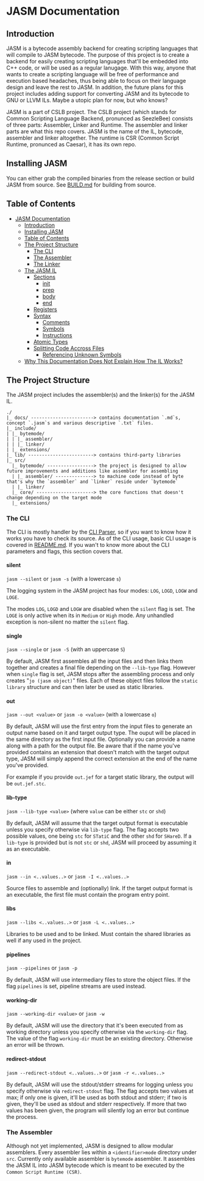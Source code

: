 # JASM Documentation

## Introduction

JASM is a bytecode assembly backend for creating scripting languages that will compile to JASM bytecode. The
purpose of this project is to create a backend for easily creating scripting languages that'll be embedded into C++ code,
or will be used as a regular lanugage. With this way, anyone that wants to create a scripting language will be 
free of performance and execution based headaches, thus being able to focus on their language design and leave the rest
to JASM. In addition, the future plans for this project includes adding support for converting JASM and its bytecode to
GNU or LLVM ILs. Maybe a utopic plan for now, but who knows?

JASM is a part of CSLB project. The CSLB project (which stands for Common Scripting Language Backend, pronunced as SeezleBee)
consists of three parts: Assembler, Linker and Runtime. The assembler and linker parts are what this repo covers. JASM is
the name of the IL, bytecode, assembler and linker altogether. The runtime is CSR (Common Script Runtime, pronunced as Caesar),
it has its own repo.

## Installing JASM 

You can either grab the compiled binaries from the release section or build JASM from source.
See [BUILD.md](./BUILD.md) for building from source.

## Table of Contents

- [JASM Documentation](#jasm-documentation)
	- [Introduction](#introduction)
	- [Installing JASM](#installing-jasm)
	- [Table of Contents](#table-of-contents)
	- [The Project Structure](#the-project-structure)
        - [The CLI](#the-cli)
	    - [The Assembler](#the-assembler)
        - [The Linker](#the-linker)
    - [The JASM IL](#the-jasm-il)
        - [Sections](#sections)
            - [init](#init)
            - [prep](#prep)
            - [body](#body)
            - [end](#end)
        - [Registers](#registers)
        - [Syntax](#syntax)
	        - [Comments](#comments)
            - [Symbols](#symbols)
            - [Instructions](#instructions)
        - [Atomic Types](#atomic-types)
        - [Splitting Code Accross Files](#splitting-code-accross-files)
            - [Referencing Unknown Symbols](#referencing-unknown-symbols)
	- [Why This Documentation Does Not Explain How The IL Works?](#why-this-documentation-does-not-explain-how-the-il-work)
	
## The Project Structure

The JASM project includes the assembler(s) and the linker(s) for the JASM IL.

```
./
|_ docs/ -----------------------> contains documentation `.md`s, concept `.jasm`s and various descriptive `.txt` files.
|_ include/
| |_ bytemode/
| | |_ assembler/
| | |_ linker/
| |_ extensions/
|_ lib/ ------------------------> contains third-party libraries
|_ src/
  |_ bytemode/ -----------------> the project is designed to allow future improvements and additions like assembler for assembling 
  | |_ assembler/ --------------> to machine code instead of byte that's why the `assembler` and `linker` reside under `bytemode`
  | |_ linker/  
  |_ core/ ---------------------> the core functions that doesn't change depending on the target mode
  |_ extensions/
```

### The CLI

The CLI is mostly handler by the [CLI Parser](https://github.com/ysufender/CLIParser), so if you want to know how it works you have to check its source.
As of the CLI usage, basic CLI usage is covered in [README.md](../README.md#basic-cli-usage). If you wan't to know more about
the CLI parameters and flags, this section covers that.

#### silent

`jasm --silent` or `jasm -s` (with a lowercase `s`)

The logging system in the JASM project has four modes: `LOG`, `LOGD`, `LOGW` and `LOGE`.

The modes `LOG`, `LOGD` and `LOGW` are disabled when the `silent` flag is set. The `LOGE` is only active
when its in `Medium` or `High` mode. Any unhandled exception is non-silent no matter the `silent` flag.

#### single

`jasm --single` or `jasm -S` (with an uppercase `S`)

By default, JASM first assembles all the input files and then links them together and creates a final file depending on the 
`--lib-type` flag. However when `single` flag is set, JASM stops after the assembling process and only creates "`jo (jasm object)`" 
files. Each of these object files follow the `static library` structure and can then later be used as static libraries.

#### out

`jasm --out <value>` or `jasm -o <value>` (with a lowercase `o`)

By default, JASM will use the first entry from the input files to generate an output name based on it and target output type.
The ouput will be placed in the same directory as the first input file. Optionally you can provide a name along with a path for
the output file. Be aware that if the name you've provided contains an extension that doesn't match with the target output type,
JASM will simply append the correct extension at the end of the name you've provided.

For example if you provide `out.jef` for a target static library, the output will be `out.jef.stc`.

#### lib-type

`jasm --lib-type <value>` (where `value` can be either `stc` or `shd`)

By default, JASM will assume that the target output format is executable unless you specify otherwise via `lib-type` flag.
The flag accepts two possible values, one being `stc` for `STatiC` and the other `shd` for `SHareD`. If a `lib-type` is provided
but is not `stc` or `shd`, JASM will proceed by assuming it as an executable.

#### in

`jasm --in <..values..>` or `jasm -I <..values..>`

Source files to assemble and (optionally) link. If the target output format is an executable, the first file must contain
the program entry point.

#### libs

`jasm --libs <..values..>` or `jasm -L <..values..>`

Libraries to be used and to be linked. Must contain the shared libraries as well if any used in the project.

#### pipelines

`jasm --pipelines` or `jasm -p`

By default, JASM will use intermediary files to store the object files. If the flag `pipelines` is set, pipeline
streams are used instead.

#### working-dir

`jasm --working-dir <value>` or `jasm -w`

By default, JASM will use the directory that it's been executed from as working directory unless you specify otherwise via
the `working-dir` flag. The value of the flag `working-dir` must be an existing directory. Otherwise an error will be thrown.

#### redirect-stdout

`jasm --redirect-stdout <..values..>` or `jasm -r <..values..>`

By default, JASM will use the stdout/stderr streams for logging unless you specify otherwise via `redirect-stdout` flag.
The flag accepts two values at max; if only one is given, it'll be used as both stdout and stderr; if two is given, they'll be
used as stdout and stderr respectively. If more that two values has been given, the program will silently log an error but
continue the process.

### The Assembler

Although not yet implemented, JASM is designed to allow modular assemblers. Every assembler lies within a `<identifier>mode`
directory under `src`. Currently only available assembler is `bytemode` assembler. It assembles the JASM IL into JASM
bytecode which is meant to be executed by the `Common Script Runtime (CSR)`.
